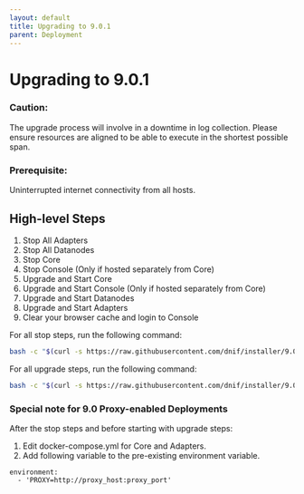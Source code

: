```yaml
---
layout: default
title: Upgrading to 9.0.1
parent: Deployment
---
```


# Upgrading to 9.0.1

### Caution: 
The upgrade process will involve in a downtime in log collection.
Please ensure resources are aligned to be able to execute in the shortest possible span.

### Prerequisite:
Uninterrupted internet connectivity from all hosts.

## High-level Steps
1. Stop All Adapters
2. Stop All Datanodes
3. Stop Core
4. Stop Console (Only if hosted separately from Core)
5. Upgrade and Start Core
6. Upgrade and Start Console (Only if hosted separately from Core)
7. Upgrade and Start Datanodes
8. Upgrade and Start Adapters
9. Clear your browser cache and login to Console

For all stop steps, run the following command:
```sh
bash -c "$(curl -s https://raw.githubusercontent.com/dnif/installer/9.0.1/upgradepre.sh)"
```

For all upgrade steps, run the following command:
```sh
bash -c "$(curl -s https://raw.githubusercontent.com/dnif/installer/9.0.1/upgrade-v9.0.1.sh)"
```

### Special note for 9.0 Proxy-enabled Deployments
After the stop steps and before starting with upgrade steps:
1. Edit docker-compose.yml for Core and Adapters.
2. Add following variable to the pre-existing environment variable.
```
environment:
  - 'PROXY=http://proxy_host:proxy_port'
```
